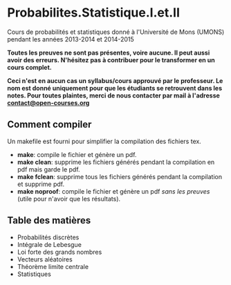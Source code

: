 # Probabilites.Statistique.I.et.II

Cours de probabilités et statistiques donné à l'Université de Mons (UMONS) pendant les années 2013-2014 et 2014-2015

**Toutes les preuves ne sont pas présentes, voire aucune. Il peut aussi avoir
des erreurs. N'hésitez pas à contribuer pour le transformer en un cours
complet.**

**Ceci n'est en aucun cas un syllabus/cours approuvé par le professeur. Le nom est donné
uniquement pour que les étudiants se retrouvent dans les notes. Pour toutes
plaintes, merci de nous contacter par mail à l'adresse contact@open-courses.org**

## Comment compiler

Un makefile est fourni pour simplifier la compilation des fichiers tex.

* **make**: compile le fichier et génère un pdf.
* **make clean**: supprime les fichiers générés pendant la compilation en pdf
  mais garde le pdf.
* **make fclean**: supprime tous les fichiers générés pendant la compilation et
  supprime pdf.
* **make noproof**: compile le fichier et génère un pdf *sans les preuves*
  (utile pour n'avoir que les résultats).

## Table des matières

* Probabilités discrètes
* Intégrale de Lebesgue
* Loi forte des grands nombres
* Vecteurs aléatoires
* Théorème limite centrale
* Statistiques

